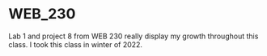 # WEB_230
Lab 1 and project 8 from WEB 230 really display my growth throughout this class. I took this class in winter of 2022.
